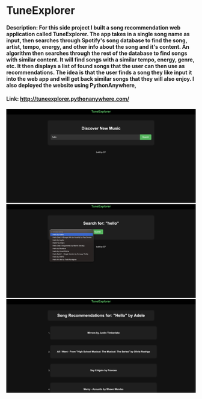 # TuneExplorer
#### Description: For this side project I built a song recommendation web application called TuneExplorer. The app takes in a single song name as input, then searches through Spotify's song database to find the song, artist, tempo, energy, and other info about the song and it's content. An algorithm then searches through the rest of the database to find songs with similar content. It will find songs with a similar tempo, energy, genre, etc. It then displays a list of found songs that the user can then use as recommendations. The idea is that the user finds a song they like input it into the web app and will get back similar songs that they will also enjoy. I also deployed the website using PythonAnywhere,
#### Link: http://tuneexplorer.pythonanywhere.com/
<img src="image5.png">
<img src="image3.png">
<img src="image4.png">
